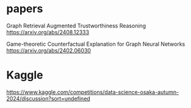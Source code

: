 # papers

Graph Retrieval Augmented Trustworthiness Reasoning
https://arxiv.org/abs/2408.12333

Game-theoretic Counterfactual Explanation for Graph Neural Networks
https://arxiv.org/abs/2402.06030

# Kaggle

https://www.kaggle.com/competitions/data-science-osaka-autumn-2024/discussion?sort=undefined
